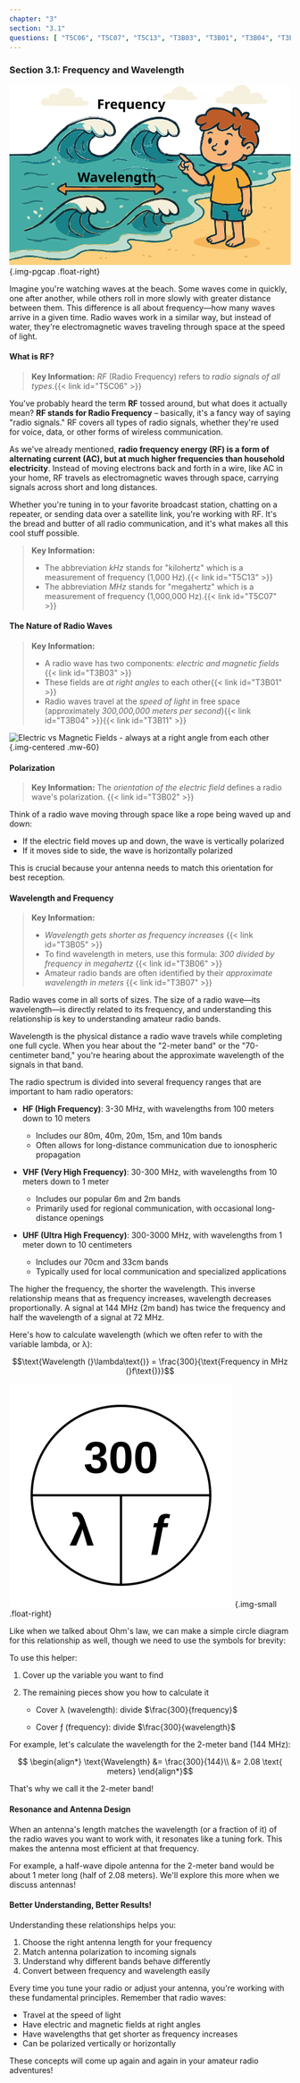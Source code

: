 ```yaml
---
chapter: "3"
section: "3.1"
questions: [ "T5C06", "T5C07", "T5C13", "T3B03", "T3B01", "T3B04", "T3B11", "T3B02", "T3B05", "T3B06", "T3B07"]
---
```


### Section 3.1: Frequency and Wavelength

![cartoon showing a boy on the beach watching waves; how fast they come is frequency and the distance between them is wavelength](../../../images/illus/waves.svg)
{.img-pgcap .float-right}

Imagine you're watching waves at the beach. Some waves come in quickly, one after another, while others roll in more slowly with greater distance between them. This difference is all about frequency—how many waves arrive in a given time. Radio waves work in a similar way, but instead of water, they're electromagnetic waves traveling through space at the speed of light.

#### What is RF?

<div class="clear"></div>

> **Key Information:** *RF* (Radio Frequency) refers to *radio signals of all types*.{{< link id="T5C06" >}}

You've probably heard the term **RF** tossed around, but what does it actually mean? **RF stands for Radio Frequency** – basically, it's a fancy way of saying "radio signals." RF covers all types of radio signals, whether they're used for voice, data, or other forms of wireless communication.  

As we've already mentioned, **radio frequency energy (RF) is a form of alternating current (AC), but at much higher frequencies than household electricity**. Instead of moving electrons back and forth in a wire, like AC in your home, RF travels as electromagnetic waves through space, carrying signals across short and long distances.  

Whether you're tuning in to your favorite broadcast station, chatting on a repeater, or sending data over a satellite link, you're working with RF. It's the bread and butter of all radio communication, and it's what makes all this cool stuff possible.  

> **Key Information:**
> * The abbreviation *kHz* stands for "kilohertz" which is a measurement of frequency (1,000 Hz).{{< link id="T5C13" >}}
> * The abbreviation *MHz* stands for "megahertz" which is a measurement of frequency (1,000,000 Hz).{{< link id="T5C07" >}}

#### The Nature of Radio Waves

> **Key Information:** 
> - A radio wave has two components: *electric and magnetic fields* {{< link id="T3B03" >}}
> - These fields are *at right angles* to each other{{< link id="T3B01" >}}
> - Radio waves travel at the *speed of light* in free space (approximately *300,000,000 meters per second*){{< link id="T3B04" >}}{{< link id="T3B11" >}}

![Electric vs Magnetic Fields - always at a right angle from each other](../../../images/electromagnetic-3d.gif)
{.img-centered .mw-60}

#### Polarization

> **Key Information:** The *orientation of the electric field* defines a radio wave's polarization. {{< link id="T3B02" >}}

Think of a radio wave moving through space like a rope being waved up and down:
- If the electric field moves up and down, the wave is vertically polarized
- If it moves side to side, the wave is horizontally polarized

This is crucial because your antenna needs to match this orientation for best reception.

#### Wavelength and Frequency

> **Key Information:** 
> - *Wavelength gets shorter as frequency increases* {{< link id="T3B05" >}}
> - To find wavelength in meters, use this formula: *300 divided by frequency in megahertz* {{< link id="T3B06" >}}
> - Amateur radio bands are often identified by their *approximate wavelength in meters* {{< link id="T3B07" >}}

Radio waves come in all sorts of sizes. The size of a radio wave—its wavelength—is directly related to its frequency, and understanding this relationship is key to understanding amateur radio bands.

Wavelength is the physical distance a radio wave travels while completing one full cycle. When you hear about the "2-meter band" or the "70-centimeter band," you're hearing about the approximate wavelength of the signals in that band.

The radio spectrum is divided into several frequency ranges that are important to ham radio operators:

- **HF (High Frequency)**: 3-30 MHz, with wavelengths from 100 meters down to 10 meters
  - Includes our 80m, 40m, 20m, 15m, and 10m bands
  - Often allows for long-distance communication due to ionospheric propagation

- **VHF (Very High Frequency)**: 30-300 MHz, with wavelengths from 10 meters down to 1 meter
  - Includes our popular 6m and 2m bands
  - Primarily used for regional communication, with occasional long-distance openings

- **UHF (Ultra High Frequency)**: 300-3000 MHz, with wavelengths from 1 meter down to 10 centimeters
  - Includes our 70cm and 33cm bands
  - Typically used for local communication and specialized applications

The higher the frequency, the shorter the wavelength. This inverse relationship means that as frequency increases, wavelength decreases proportionally. A signal at 144 MHz (2m band) has twice the frequency and half the wavelength of a signal at 72 MHz.

Here's how to calculate wavelength (which we often refer to with the variable lambda, or λ):

$$\text{Wavelength (}\lambda\text{)} = \frac{300}{\text{Frequency in MHz (}f\text{)}}$$

![Wavelength/Frequency formula Circle](../../../images/form-wavelength.svg)
{.img-small .float-right}

Like when we talked about Ohm's law, we can make a simple circle diagram for this relationship as well, though we need to use the symbols for brevity:

To use this helper:
1. Cover up the variable you want to find
2. The remaining pieces show you how to calculate it

   - Cover λ (wavelength): divide $\frac{300}{frequency}$

   - Cover ƒ (frequency): divide $\frac{300}{wavelength}$

For example, let's calculate the wavelength for the 2-meter band (144 MHz):

$$
\begin{align*}
\text{Wavelength} &= \frac{300}{144}\\
&= 2.08 \text{ meters}
\end{align*}$$

That's why we call it the 2-meter band!

#### Resonance and Antenna Design

When an antenna's length matches the wavelength (or a fraction of it) of the radio waves you want to work with, it resonates like a tuning fork. This makes the antenna most efficient at that frequency. 

For example, a half-wave dipole antenna for the 2-meter band would be about 1 meter long (half of 2.08 meters). We'll explore this more when we discuss antennas!

#### Better Understanding, Better Results!

Understanding these relationships helps you:
1. Choose the right antenna length for your frequency
2. Match antenna polarization to incoming signals
3. Understand why different bands behave differently
4. Convert between frequency and wavelength easily

Every time you tune your radio or adjust your antenna, you're working with these fundamental principles. Remember that radio waves:
- Travel at the speed of light
- Have electric and magnetic fields at right angles
- Have wavelengths that get shorter as frequency increases
- Can be polarized vertically or horizontally

These concepts will come up again and again in your amateur radio adventures!
